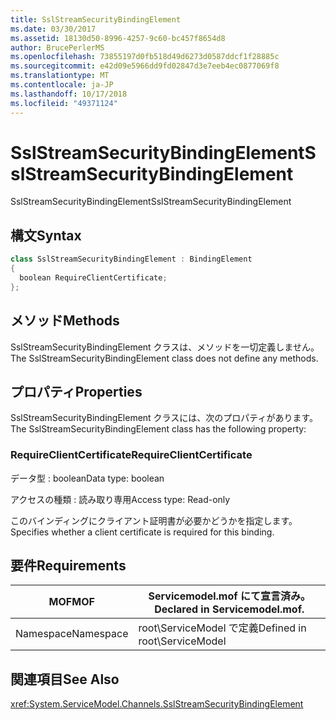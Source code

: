 ```yaml
---
title: SslStreamSecurityBindingElement
ms.date: 03/30/2017
ms.assetid: 18130d50-8996-4257-9c60-bc457f8654d8
author: BrucePerlerMS
ms.openlocfilehash: 73855197d0fb518d49d6273d0587ddcf1f28885c
ms.sourcegitcommit: e42d09e5966dd9fd02847d3e7eeb4ec0877069f8
ms.translationtype: MT
ms.contentlocale: ja-JP
ms.lasthandoff: 10/17/2018
ms.locfileid: "49371124"
---
```

# <a name="sslstreamsecuritybindingelement"></a><span data-ttu-id="6b942-102">SslStreamSecurityBindingElement</span><span class="sxs-lookup"><span data-stu-id="6b942-102">SslStreamSecurityBindingElement</span></span>
<span data-ttu-id="6b942-103">SslStreamSecurityBindingElement</span><span class="sxs-lookup"><span data-stu-id="6b942-103">SslStreamSecurityBindingElement</span></span>  
  
## <a name="syntax"></a><span data-ttu-id="6b942-104">構文</span><span class="sxs-lookup"><span data-stu-id="6b942-104">Syntax</span></span>  
  
```csharp
class SslStreamSecurityBindingElement : BindingElement  
{  
  boolean RequireClientCertificate;  
};  
```  
  
## <a name="methods"></a><span data-ttu-id="6b942-105">メソッド</span><span class="sxs-lookup"><span data-stu-id="6b942-105">Methods</span></span>  
 <span data-ttu-id="6b942-106">SslStreamSecurityBindingElement クラスは、メソッドを一切定義しません。</span><span class="sxs-lookup"><span data-stu-id="6b942-106">The SslStreamSecurityBindingElement class does not define any methods.</span></span>  
  
## <a name="properties"></a><span data-ttu-id="6b942-107">プロパティ</span><span class="sxs-lookup"><span data-stu-id="6b942-107">Properties</span></span>  
 <span data-ttu-id="6b942-108">SslStreamSecurityBindingElement クラスには、次のプロパティがあります。</span><span class="sxs-lookup"><span data-stu-id="6b942-108">The SslStreamSecurityBindingElement class has the following property:</span></span>  
  
### <a name="requireclientcertificate"></a><span data-ttu-id="6b942-109">RequireClientCertificate</span><span class="sxs-lookup"><span data-stu-id="6b942-109">RequireClientCertificate</span></span>  
 <span data-ttu-id="6b942-110">データ型 : boolean</span><span class="sxs-lookup"><span data-stu-id="6b942-110">Data type: boolean</span></span>  
  
 <span data-ttu-id="6b942-111">アクセスの種類 : 読み取り専用</span><span class="sxs-lookup"><span data-stu-id="6b942-111">Access type: Read-only</span></span>  
  
 <span data-ttu-id="6b942-112">このバインディングにクライアント証明書が必要かどうかを指定します。</span><span class="sxs-lookup"><span data-stu-id="6b942-112">Specifies whether a client certificate is required for this binding.</span></span>  
  
## <a name="requirements"></a><span data-ttu-id="6b942-113">要件</span><span class="sxs-lookup"><span data-stu-id="6b942-113">Requirements</span></span>  
  
|<span data-ttu-id="6b942-114">MOF</span><span class="sxs-lookup"><span data-stu-id="6b942-114">MOF</span></span>|<span data-ttu-id="6b942-115">Servicemodel.mof にて宣言済み。</span><span class="sxs-lookup"><span data-stu-id="6b942-115">Declared in Servicemodel.mof.</span></span>|  
|---------|-----------------------------------|  
|<span data-ttu-id="6b942-116">Namespace</span><span class="sxs-lookup"><span data-stu-id="6b942-116">Namespace</span></span>|<span data-ttu-id="6b942-117">root\ServiceModel で定義</span><span class="sxs-lookup"><span data-stu-id="6b942-117">Defined in root\ServiceModel</span></span>|  
  
## <a name="see-also"></a><span data-ttu-id="6b942-118">関連項目</span><span class="sxs-lookup"><span data-stu-id="6b942-118">See Also</span></span>  
 <xref:System.ServiceModel.Channels.SslStreamSecurityBindingElement>
